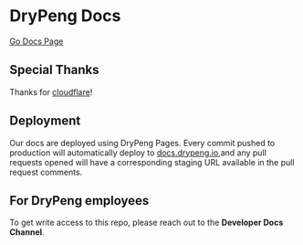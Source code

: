 # DryPeng Docs
[Go Docs Page](https://docs.drypeng.io/)


## Special Thanks
Thanks for [cloudflare](https://cloudflare.com)!

## Deployment

Our docs are deployed using DryPeng Pages. Every commit pushed to production will automatically deploy to [docs.drypeng.io](https://docs.drypeng.io),and any pull requests opened will have a corresponding staging URL available in the pull request comments.

## For DryPeng employees

To get write access to this repo, please reach out to the **Developer Docs Channel**.
